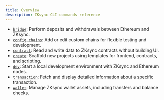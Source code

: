 ```yaml
---
title: Overview
description: ZKsync CLI commands reference
---
```


- [`bridge`](/zksync-era/tooling/zksync-cli/reference/zksync-cli-bridge): Perform deposits and withdrawals between Ethereum and ZKsync.
- [`config chains`](/zksync-era/tooling/zksync-cli/reference/zksync-cli-config-chains): Add or edit custom chains for flexible testing and development.
- [`contract`](/zksync-era/tooling/zksync-cli/reference/zksync-cli-contract): Read and write data to ZKsync contracts without building UI.
- [`create`](/zksync-era/tooling/zksync-cli/reference/zksync-cli-create): Scaffold new projects using templates for frontend, contracts, and scripting.
- [`dev`](/zksync-era/tooling/zksync-cli/reference/zksync-cli-dev): Start a local development environment with ZKsync and Ethereum nodes.
- [`transaction`](/zksync-era/tooling/zksync-cli/reference/zksync-cli-transaction): Fetch and display detailed information about a specific transaction.
- [`wallet`](/zksync-era/tooling/zksync-cli/reference/zksync-cli-wallet): Manage ZKsync wallet assets, including transfers and balance checks.
